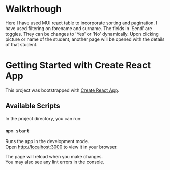 # Walktrhough
Here I have used MUI react table to incorporate sorting and pagination. 
I have used filtering on forename and surname.
The fields in 'Send' are toggles. They can be changes to 'Yes' or 'No' dynamically. 
Upon clicking picture or name of the student, another page will be opened with the details of that student.

# Getting Started with Create React App

This project was bootstrapped with [Create React App](https://github.com/facebook/create-react-app).

## Available Scripts

In the project directory, you can run:

### `npm start`

Runs the app in the development mode.\
Open [http://localhost:3000](http://localhost:3000) to view it in your browser.

The page will reload when you make changes.\
You may also see any lint errors in the console.
